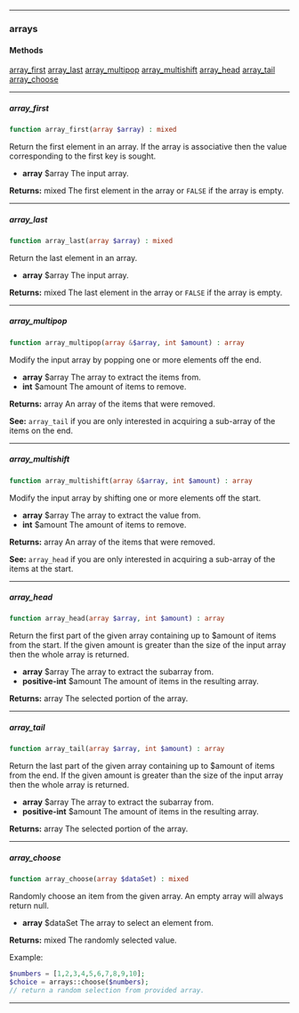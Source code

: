 ------
### arrays
#### Methods
[array_first](#array_first)
[array_last](#array_last)
[array_multipop](#array_multipop)
[array_multishift](#array_multishift)
[array_head](#array_head)
[array_tail](#array_tail)
[array_choose](#array_choose)

------
##### array\_first
```php
function array_first(array $array) : mixed
```
Return the first element in an array. If the array is associative then the value corresponding to the first key is sought.

- **array<mixed>** $array The input array.

**Returns:**  mixed The first element in the array or `FALSE` if the array is empty.


------
##### array\_last
```php
function array_last(array $array) : mixed
```
Return the last element in an array.

- **array<mixed>** $array The input array.

**Returns:**  mixed The last element in the array or `FALSE` if the array is empty.


------
##### array\_multipop
```php
function array_multipop(array &$array, int $amount) : array
```
Modify the input array by popping one or more elements off the end.

- **array<mixed>** $array The array to extract the items from.
- **int** $amount The amount of items to remove.

**Returns:**  array<mixed> An array of the items that were removed.


**See:**  `array_tail` if you are only interested in acquiring a sub-array of the items on the end.


------
##### array\_multishift
```php
function array_multishift(array &$array, int $amount) : array
```
Modify the input array by shifting one or more elements off the start.

- **array<mixed>** $array The array to extract the value from.
- **int** $amount The amount of items to remove.

**Returns:**  array<mixed> An array of the items that were removed.


**See:**  `array_head` if you are only interested in acquiring a sub-array of the items at the start.


------
##### array\_head
```php
function array_head(array $array, int $amount) : array
```
Return the first part of the given array containing up to $amount of items from the start. If the given amount is greater than the size of the input array then the whole array is returned.

- **array<mixed>** $array The array to extract the subarray from.
- **positive-int** $amount The amount of items in the resulting array.

**Returns:**  array<mixed> The selected portion of the array.


------
##### array\_tail
```php
function array_tail(array $array, int $amount) : array
```
Return the last part of the given array containing up to $amount of items from the end. If the given amount is greater than the size of the input array then the whole array is returned.

- **array<mixed>** $array The array to extract the subarray from.
- **positive-int** $amount The amount of items in the resulting array.

**Returns:**  array<mixed> The selected portion of the array.


------
##### array\_choose
```php
function array_choose(array $dataSet) : mixed
```
Randomly choose an item from the given array. An empty array will always return null.

- **array<mixed>** $dataSet The array to select an element from.

**Returns:**  mixed The randomly selected value.

Example:

``` php
$numbers = [1,2,3,4,5,6,7,8,9,10];
$choice = arrays::choose($numbers);
// return a random selection from provided array.
```


------
